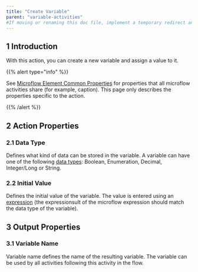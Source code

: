 ```yaml
---
title: "Create Variable"
parent: "variable-activities"
#If moving or renaming this doc file, implement a temporary redirect and let the respective team know they should update the URL in the product. See Mapping to Products for more details.
---
```


## 1 Introduction

With this action, you can create a new variable and assign a value to it.

{{% alert type="info" %}}

See [Microflow Element Common Properties](microflow-element-common-properties) for properties that all microflow activities share (for example, caption). This page only describes the properties specific to the action.

{{% /alert %}}

## 2 Action Properties

### 2.1 Data Type

Defines what kind of data can be stored in the variable. A variable can have one of the following [data types](data-types): Boolean, Enumeration, Decimal, Integer/Long or String.

### 2.2 Initial Value

Defines the initial value of the variable. The value is entered using an [expression](expressions) (the expressionsult of the microflow expression should match the data type of the variable).

## 3 Output Properties

### 3.1 Variable Name

Variable name defines the name of the resulting variable. The variable can be used by all activities following this activity in the flow.
